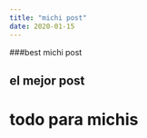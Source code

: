 ```yaml
---
title: "michi post"
date: 2020-01-15
---
```


###best michi post

## el mejor post

# todo para michis
